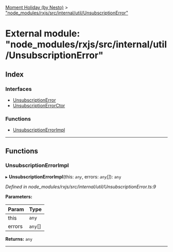 [Moment Holiday (by Nesto)](../README.md) > ["node_modules/rxjs/src/internal/util/UnsubscriptionError"](../modules/_node_modules_rxjs_src_internal_util_unsubscriptionerror_.md)

# External module: "node_modules/rxjs/src/internal/util/UnsubscriptionError"

## Index

### Interfaces

* [UnsubscriptionError](../interfaces/_node_modules_rxjs_src_internal_util_unsubscriptionerror_.unsubscriptionerror.md)
* [UnsubscriptionErrorCtor](../interfaces/_node_modules_rxjs_src_internal_util_unsubscriptionerror_.unsubscriptionerrorctor.md)

### Functions

* [UnsubscriptionErrorImpl](_node_modules_rxjs_src_internal_util_unsubscriptionerror_.md#unsubscriptionerrorimpl)

---

## Functions

<a id="unsubscriptionerrorimpl"></a>

###  UnsubscriptionErrorImpl

▸ **UnsubscriptionErrorImpl**(this: *`any`*, errors: *`any`[]*): `any`

*Defined in node_modules/rxjs/src/internal/util/UnsubscriptionError.ts:9*

**Parameters:**

| Param | Type |
| ------ | ------ |
| this | `any` |
| errors | `any`[] |

**Returns:** `any`

___

